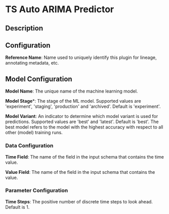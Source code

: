 
# TS Auto ARIMA Predictor

## Description

## Configuration
**Reference Name**: Name used to uniquely identify this plugin for lineage, annotating metadata, etc.

## Model Configuration
**Model Name**: The unique name of the machine learning model.

**Model Stage***: The stage of the ML model. Supported values are 'experiment', 'staging', 'production'
and 'archived'. Default is 'experiment'.

**Model Variant**: An indicator to determine which model variant is used for predictions. Supported values
are 'best' and 'latest'. Default is 'best'. The best model refers to the model with the highest accuracy
with respect to all other (model) training runs.

### Data Configuration
**Time Field**: The name of the field in the input schema that contains the time value.

**Value Field**: The name of the field in the input schema that contains the value.

### Parameter Configuration
**Time Steps**: The positive number of discrete time steps to look ahead. Default is 1.
